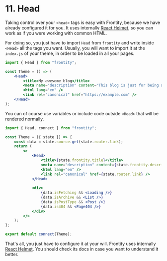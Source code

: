 # 11. Head

Taking control over your `<head>` tags is easy with Frontity, because we have already configured it for you. It uses internally [React Helmet](https://github.com/nfl/react-helmet), so you can work as if you were working with common HTML.

For doing so, you just have to import `Head` from `frontity` and write inside `<Head>` all the tags you want. Usually, you will want to import it at the `index.js` of your theme, in order to be loaded in all your pages.

```jsx
import { Head } from "frontity";

const Theme = () => (
    <Head>
        <title>My awesome blog</title>
        <meta name="description" content="This blog is just for being awesome" />
        <html lang="en" />
        <link rel="canonical" href="https://example.com" />
    </Head>
);
```

You can of course use variables or include code outside `<Head>` that will be rendered normally.

```jsx
import { Head, connect } from "frontity";

const Theme = ({ state }) => {
    const data = state.source.get(state.router.link);
    return (
        <>
            <Head>
                <title>{state.frontity.title}</title>
                <meta name="description" content={state.frontity.description} />
                <html lang="en" />
                <link rel="canonical" href={state.router.link} />
            </Head>
            
            <div>
                {data.isFetching && <Loading />}
                {data.isArchive && <List />}
                {data.isPostType && <Post />}
                {data.is404 && <Page404 />}
            </div>
        </>
    );
};

export default connect(Theme);
```

That's all, you just have to configure it at your will. Frontity uses internally [React Helmet](https://github.com/nfl/react-helmet). You should check its docs in case you want to understand it better.

